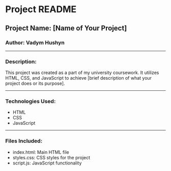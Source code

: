 # Project README

## Project Name: [Name of Your Project]

### Author: Vadym Hushyn

---

### Description:
This project was created as a part of my university coursework. It utilizes HTML, CSS, and JavaScript to achieve [brief description of what your project does or its purpose].

---

### Technologies Used:
- HTML
- CSS
- JavaScript

---

### Files Included:
- index.html: Main HTML file
- styles.css: CSS styles for the project
- script.js: JavaScript functionality
